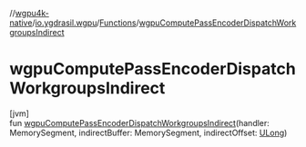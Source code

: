 //[wgpu4k-native](../../../index.md)/[io.ygdrasil.wgpu](../index.md)/[Functions](index.md)/[wgpuComputePassEncoderDispatchWorkgroupsIndirect](wgpu-compute-pass-encoder-dispatch-workgroups-indirect.md)

# wgpuComputePassEncoderDispatchWorkgroupsIndirect

[jvm]\
fun [wgpuComputePassEncoderDispatchWorkgroupsIndirect](wgpu-compute-pass-encoder-dispatch-workgroups-indirect.md)(handler: MemorySegment, indirectBuffer: MemorySegment, indirectOffset: [ULong](https://kotlinlang.org/api/core/kotlin-stdlib/kotlin/-u-long/index.html))